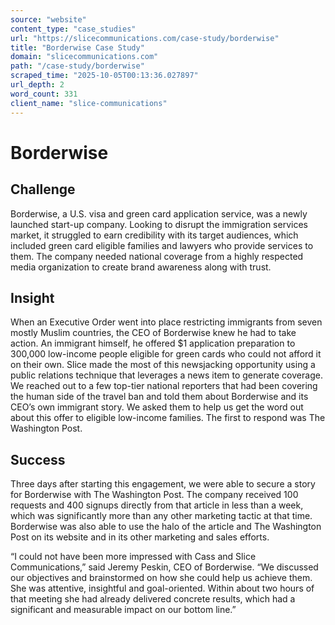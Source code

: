 ```yaml
---
source: "website"
content_type: "case_studies"
url: "https://slicecommunications.com/case-study/borderwise"
title: "Borderwise Case Study"
domain: "slicecommunications.com"
path: "/case-study/borderwise"
scraped_time: "2025-10-05T00:13:36.027897"
url_depth: 2
word_count: 331
client_name: "slice-communications"
---
```


# Borderwise

## Challenge

Borderwise, a U.S. visa and green card application service, was a newly launched start-up company. Looking to disrupt the immigration services market, it struggled to earn credibility with its target audiences, which included green card eligible families and lawyers who provide services to them. The company needed national coverage from a highly respected media organization to create brand awareness along with trust.

## Insight

When an Executive Order went into place restricting immigrants from seven mostly Muslim countries, the CEO of Borderwise knew he had to take action. An immigrant himself, he offered $1 application preparation to 300,000 low-income people eligible for green cards who could not afford it on their own. Slice made the most of this newsjacking opportunity using a public relations technique that leverages a news item to generate coverage. We reached out to a few top-tier national reporters that had been covering the human side of the travel ban and told them about Borderwise and its CEO’s own immigrant story. We asked them to help us get the word out about this offer to eligible low-income families. The first to respond was The Washington Post.

## Success

Three days after starting this engagement, we were able to secure a story for Borderwise with The Washington Post. The company received 100 requests and 400 signups directly from that article in less than a week, which was significantly more than any other marketing tactic at that time. Borderwise was also able to use the halo of the article and The Washington Post on its website and in its other marketing and sales efforts.

“I could not have been more impressed with Cass and Slice Communications,” said Jeremy Peskin, CEO of Borderwise. “We discussed our objectives and brainstormed on how she could help us achieve them. She was attentive, insightful and goal-oriented. Within about two hours of that meeting she had already delivered concrete results, which had a significant and measurable impact on our bottom line.”